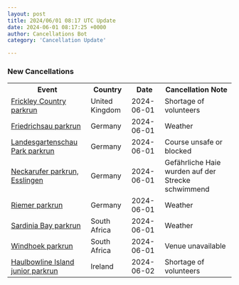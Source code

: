 ```yaml
---
layout: post
title: 2024/06/01 08:17 UTC Update
date: 2024-06-01 08:17:25 +0000
author: Cancellations Bot
category: 'Cancellation Update'

---
```


<h3>New Cancellations</h3>
<div class='hscrollable'>
<table style='width: 100%'>
    <tr>
        <th>Event</th>
        <th>Country</th>
        <th>Date</th>
        <th>Cancellation Note</th>
    </tr>
    <tr>
        <td><a href="https://www.parkrun.org.uk/frickleycountry">Frickley Country parkrun</a></td>
        <td>United Kingdom</td>
        <td>2024-06-01</td>
        <td>Shortage of volunteers</td>
    </tr>
    <tr>
        <td><a href="https://www.parkrun.com.de/friedrichsau">Friedrichsau parkrun</a></td>
        <td>Germany</td>
        <td>2024-06-01</td>
        <td>Weather</td>
    </tr>
    <tr>
        <td><a href="https://www.parkrun.com.de/landesgartenschaupark">Landesgartenschau Park parkrun</a></td>
        <td>Germany</td>
        <td>2024-06-01</td>
        <td>Course unsafe or blocked</td>
    </tr>
    <tr>
        <td><a href="https://www.parkrun.com.de/neckaruferesslingen">Neckarufer parkrun, Esslingen</a></td>
        <td>Germany</td>
        <td>2024-06-01</td>
        <td>Gefährliche Haie wurden auf der Strecke schwimmend</td>
    </tr>
    <tr>
        <td><a href="https://www.parkrun.com.de/riemer">Riemer parkrun</a></td>
        <td>Germany</td>
        <td>2024-06-01</td>
        <td>Weather</td>
    </tr>
    <tr>
        <td><a href="https://www.parkrun.co.za/sardiniabay">Sardinia Bay parkrun</a></td>
        <td>South Africa</td>
        <td>2024-06-01</td>
        <td>Weather</td>
    </tr>
    <tr>
        <td><a href="https://www.parkrun.co.za/windhoek">Windhoek parkrun</a></td>
        <td>South Africa</td>
        <td>2024-06-01</td>
        <td>Venue unavailable</td>
    </tr>
    <tr>
        <td><a href="https://www.parkrun.ie/haulbowlineisland-juniors">Haulbowline Island junior parkrun</a></td>
        <td>Ireland</td>
        <td>2024-06-02</td>
        <td>Shortage of volunteers</td>
    </tr>
</table>
</div>
